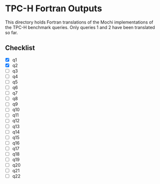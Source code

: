 # TPC-H Fortran Outputs

This directory holds Fortran translations of the Mochi implementations of the TPC-H benchmark queries.
Only queries 1 and 2 have been translated so far.

## Checklist

- [x] q1
- [x] q2
- [ ] q3
- [ ] q4
- [ ] q5
- [ ] q6
- [ ] q7
- [ ] q8
- [ ] q9
- [ ] q10
- [ ] q11
- [ ] q12
- [ ] q13
- [ ] q14
- [ ] q15
- [ ] q16
- [ ] q17
- [ ] q18
- [ ] q19
- [ ] q20
- [ ] q21
- [ ] q22
